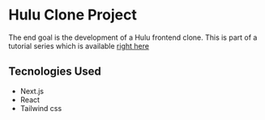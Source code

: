 # Hulu Clone Project
The end goal is the development of a Hulu frontend clone. This is part of a tutorial series which is available [right here](https://www.youtube.com/watch?v=MqDlsjc8GLo)


## Tecnologies Used
- Next.js
- React
- Tailwind css

